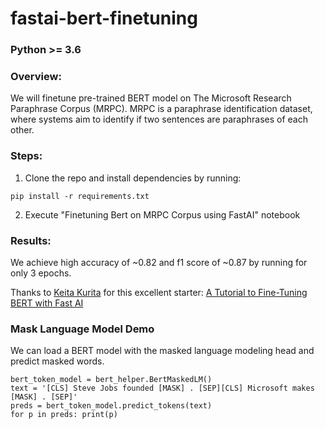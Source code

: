 # fastai-bert-finetuning

###  Python >= 3.6

### Overview:

We will finetune pre-trained BERT model on The Microsoft Research Paraphrase Corpus (MRPC). MRPC is a paraphrase identification dataset, where systems aim to identify if two sentences are paraphrases of each other.

### Steps:

1. Clone the repo and install dependencies by running:

```
pip install -r requirements.txt
```

2. Execute "Finetuning Bert on MRPC Corpus using FastAI" notebook

### Results:

We achieve high accuracy of ~0.82 and f1 score of ~0.87 by running for only 3 epochs.

Thanks to [Keita Kurita](https://github.com/keitakurita) for this excellent starter: [A Tutorial to Fine-Tuning BERT with Fast AI](http://mlexplained.com/2019/05/13/a-tutorial-to-fine-tuning-bert-with-fast-ai/)

### Mask Language Model Demo

We can load a BERT model with the masked language modeling head and predict masked words.

```
bert_token_model = bert_helper.BertMaskedLM()
text = '[CLS] Steve Jobs founded [MASK] . [SEP][CLS] Microsoft makes [MASK] . [SEP]'
preds = bert_token_model.predict_tokens(text)
for p in preds: print(p)
```
